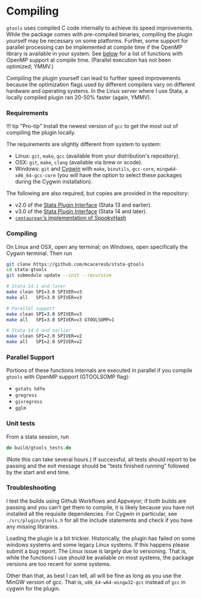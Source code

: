 Compiling
=========

`gtools` uses compiled C code internally to achieve its speed
improvements.  While the package comes with pre-compiled binaries,
compiling the plugin yourself may be necessary on some platforms.
Further, some support for parallel processing can be implemented at
compile time if the OpenMP library is available in your system. See
[below](parallel-support) for a list of functions with OpenMP support at
compile time. (Parallel execution has not been optimized; YMMV.)

Compiling the plugin yourself can lead to further speed improvements
because the optimization flags used by different compilers vary on
different hardware and operating systems.  In the Linux server where I
use Stata, a locally compiled plugin ran 20-50% faster (again, YMMV).

### Requirements

!!! tip "Pro-tip"
    Install the newest version of `gcc` to get the most out of compiling
    the plugin locally.

The requirements are slightly different from system to system:

- Linux: `git`, `make`, `gcc` (available from your distribution's repository).
- OSX: `git`, `make`, `clang` (available via brew or xcode).
- Windows: `git` and [Cygwin](https://cygwin.com) with `make`, `binutils`, `gcc-core`, `mingw64-x86_64-gcc-core` (you will have the option to select these packages during the Cygwin installation).

The following are also required, but copies are provided in the repository:

- v2.0 of the [Stata Plugin Interface](https://stata.com/plugins/version2) (Stata 13 and earlier).
- v3.0 of the [Stata Plugin Interface](https://stata.com/plugins) (Stata 14 and later).
- [`centaurean`'s implementation of SpookyHash](https://github.com/centaurean/spookyhash)

### Compiling

On Linux and OSX, open any terminal; on Windows, open specifically the
Cygwin terminal. Then run

```bash
git clone https://github.com/mcaceresb/stata-gtools
cd stata-gtools
git submodule update --init --recursive

# Stata 14.1 and later
make clean SPI=3.0 SPIVER=v3
make all   SPI=3.0 SPIVER=v3

# Parallel support
make clean SPI=3.0 SPIVER=v3
make all   SPI=3.0 SPIVER=v3 GTOOLSOMP=1

# Stata 14.0 and earlier
make clean SPI=2.0 SPIVER=v2
make all   SPI=2.0 SPIVER=v2
```

### Parallel Support

Portions of these functions internals are executed in parallel if you
compile `gtools` with OpenMP support (GTOOLSOMP flag):

- `gstats hdfe`
- `gregress`
- `givregress`
- `gglm`

### Unit tests

From a stata session, run
```stata
do build/gtools_tests.do
```

(Note this can take several hours.)  If successful, all tests should
report to be passing and the exit message should be "tests finished
running" followed by the start and end time.

### Troubleshooting

I test the builds using Github Workflows and Appveyor; if both builds
are passing and you can't get them to compile, it is likely because
you have not installed all the requisite dependencies. For Cygwin in
particular, see `./src/plugin/gtools.h` for all the include statements
and check if you have any missing libraries.

Loading the plugin is a bit trickier. Historically, the plugin has
failed on some windows systems and some legacy Linux systems.  If this
happens please submit a bug report. The Linux issue is largely due to
versioning. That is, while the functions I use should be available on
most systems, the package versions are too recent for some systems.

Other than that, as best I can tell, all will be fine as long as you use
the MinGW version of gcc. That is, `x86_64-w64-mingw32-gcc` instead of
`gcc` in cygwin for the plugin.
